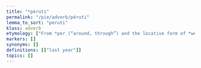 ```yaml
---
title: "*péruti"
permalink: "/pie/adverb/péruti"
lemma_to_sort: "peruti"
klass: adverb
etymology: ["From *per (“around, through”) and the locative form of *wet- (“year”)."]
markers: []
synonyms: []
definitions: [["last year"]]
topics: []
---
```

